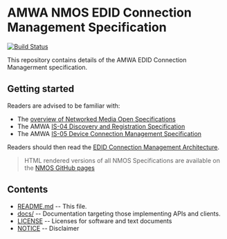 # AMWA NMOS EDID Connection Management Specification

[![Build Status](https://travis-ci.com/AMWA-TV/nmos-edid-connection-management.svg?branch=v1.0-dev)](https://travis-ci.com/AMWA-TV/nmos-edid-connection-management)

This repository contains details of the AMWA EDID Connection Managerment specification.

## Getting started

Readers are advised to be familiar with:

- The [overview of Networked Media Open Specifications](https://amwa-tv.github.io/nmos)
- The AMWA [IS-04 Discovery and Registration Specification](https://amwa-tv.github.io/nmos-discovery-registration)
- The AMWA [IS-05 Device Connection Management Specification](https://amwa-tv.github.io/nmos-device-connection-management)

Readers should then read the [EDID Connection Management Architecture](docs/1.0.%20Architecture.md).

> HTML rendered versions of all NMOS Specifications are available on the [NMOS GitHub pages](https://amwa-tv.github.io/nmos)

## Contents

- [README.md](README.md) -- This file.
- [docs/](docs/) -- Documentation targeting those implementing APIs and clients.
- [LICENSE](LICENSE) -- Licenses for software and text documents
- [NOTICE](NOTICE) -- Disclaimer
